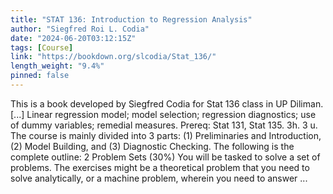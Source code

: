 ```yaml
---
title: "STAT 136: Introduction to Regression Analysis"
author: "Siegfred Roi L. Codia"
date: "2024-06-20T03:12:15Z"
tags: [Course]
link: "https://bookdown.org/slcodia/Stat_136/"
length_weight: "9.4%"
pinned: false
---
```


This is a book developed by Siegfred Codia for Stat 136 class in UP Diliman. [...] Linear regression model; model selection; regression diagnostics; use of dummy variables; remedial measures. Prereq: Stat 131, Stat 135. 3h. 3 u. The course is mainly divided into 3 parts: (1) Preliminaries and Introduction, (2) Model Building, and (3) Diagnostic Checking. The following is the complete outline: 2 Problem Sets (30%) You will be tasked to solve a set of problems. The exercises might be a theoretical problem that you need to solve analytically, or a machine problem, wherein you need to answer ...
